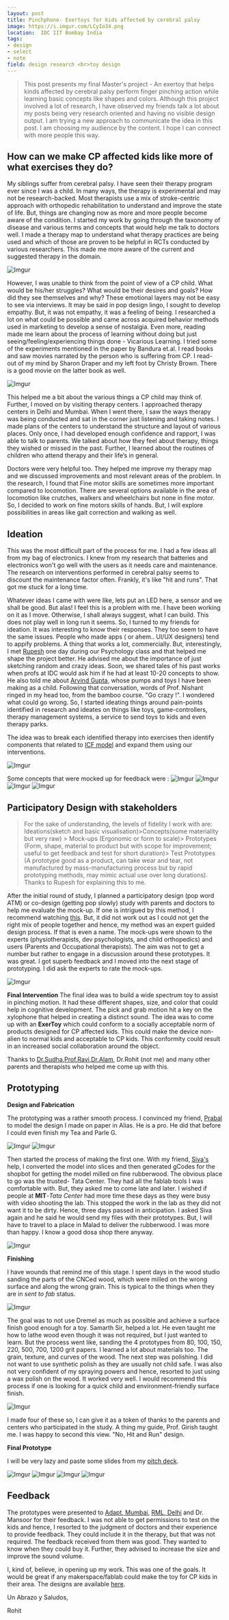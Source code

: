 ```yaml
---
layout: post
title: Pinchphone- Exertoys for kids affected by cerebral palsy
image: https://i.imgur.com/LCyIo34.png
location:  IDC IIT Bombay India
tags:
- design
- select
- note
field: design research <br>toy design
---
```


> This post presents my final Master's project - An exertoy that helps kinds affected by cerebral palsy perform finger pinching action while learning basic concepts like shapes and colors. Although this project involved a lot of research, I have observed my friends talk a lot about my posts being very research oriented and having no visible design output. I am trying a new approach to communicate the idea in this post. I am choosing my audience by the content. I hope I can connect with more people this way. 

How can we make CP affected kids like more of what exercises they do?
---

My siblings suffer from cerebral palsy. I have seen their therapy program ever since I was a child. In many ways, the therapy is experimental and may not be research-backed. Most therapists use a mix of stroke-centric approach with orthopedic rehabilitation to understand and improve the state of life. But, things are changing now as more and more people become aware of the condition. I started my work by going through the taxonomy of disease and various terms and concepts that would help me talk to doctors well. I made a therapy map to understand what therapy practices are being used and which of those are proven to be helpful in RCTs conducted by various researchers. This made me more aware of the current and suggested therapy in the domain.

![Imgur](https://i.imgur.com/zAhObYR.png)

However, I was unable to think from the point of view of a CP child. What would be his/her struggles? What would be their desires and goals? How did they see themselves and why? These emotional layers may not be easy to see via interviews. It may be said in pop design lingo, I sought to develop empathy. But, it was not empathy, it was a feeling of being. I researched a lot on what could be possible and came across acquired behavior methods used in marketing to develop a sense of nostalgia. Even more, reading made me learn about the process of learning without doing but just seeing/feeling/experiencing things done - Vicarious Learning. I tried some of the experiments mentioned in the paper by Bandura et.al. I read books and saw movies narrated by the person who is suffering from CP. I read- out of my mind by Sharon Draper and my left foot by Christy Brown. There is a good movie on the latter book as well. 

![Imgur](https://i.imgur.com/SjPD24k.png)

This helped me a bit about the various things a CP child may think of. Further, I moved on by visiting therapy centers. I approached therapy centers in Delhi and Mumbai. When I went there, I saw the ways therapy was being conducted and sat in the corner just listening and taking notes. I made plans of the centers to understand the structure and layout of various places. Only once, I had developed enough confidence and rapport, I was able to talk to parents. We talked about how they feel about therapy, things they wished or missed in the past. Further, I learned about the routines of children who attend therapy and their life’s in general. 

Doctors were very helpful too. They helped me improve my therapy map and we discussed improvements and most relevant areas of the problem. In the research, I found that Fine motor skills are sometimes more important compared to locomotion. There are several options available in the area of locomotion like crutches, walkers and wheelchairs but none in fine motor. So, I decided to work on fine motors skills of hands. But, I will explore possibilities in areas like gait correction and walking as well. 

Ideation
--

This was the most difficult part of the process for me. I had a few ideas all from my bag of electronics. I knew from my research that batteries and electronics won't go well with the users as it needs care and maintenance. The research on interventions performed in cerebral palsy seems to discount the maintenance factor often. Frankly, it's like "hit and runs". That got me stuck for a long time. 

Whatever ideas I came with were like, lets put an LED here, a sensor and we shall be good. But alas! I feel this is a problem with me. I have been working on it as I move. Otherwise, I shall always suggest, what I can build. This does not play well in long run it seems. So, I turned to my friends for ideation. It was interesting to know their responses. They too seem to have the same issues. People who made apps ( or ahem.. UI/UX designers) tend to appify problems. A thing that works a lot, commercially. But, interestingly, I met [Rupesh](https://www.facebook.com/rupeshnath.u) one day during our Psychology class and that helped me shape the project better. He advised me about the importance of just sketching random and crazy ideas. Soon, we shared tales of his past works when profs at IDC would ask him if he had at least 10-20 concepts to show. He also told me about [Arvind Gupta](http://arvindguptatoys.com/), whose pumps and toys I have been making as a child. Following that conversation, words of Prof. Nishant ringed in my head too, from the bamboo course. "Go crazy !". I wondered what could go wrong. So, I started ideating things around pain-points identified in research and ideates on things like toys, game-controllers, therapy management systems, a service to send toys to kids and even therapy parks. 

The idea was to break each identified therapy into exercises then identify components that related to [ICF model](https://www.who.int/classifications/icf/en/) and expand them using our interventions. 

![Imgur](https://i.imgur.com/53r5c3q.png)

Some concepts that were mocked up for feedback were :
![Imgur](https://i.imgur.com/qEelG5z.png) 
![Imgur](https://i.imgur.com/jyThew0.png)
![Imgur](https://i.imgur.com/Mx7KKMJ.png)
![Imgur](https://i.imgur.com/qJuySbw.png)


Participatory Design with stakeholders
--

> For the sake of understanding, the levels of fidelity I work with are:
Ideations(sketch and basic visualisation)>Concepts(some materiality but very raw) > Mock-ups (Ergonomic or form to scale)> Prototypes (Form, shape, material to product but with scope for improvement; useful to get feedback and test for short duration)> Test Prototypes (A prototype good as a product, can take wear and tear, not manufactured by mass-manufacturing process but by rapid prototyping methods, may mimic actual use over long durations).
Thanks to Rupesh for explaining this to me. 

After the initial round of study, I planned a participatory design (pop word ATM) or co-design (getting pop slowly) study with parents and doctors to help me evaluate the mock-up. If one is intrigued by this method, I recommend watching [this](https://www.youtube.com/watch?v=oetj1RpSJrI). But, it did not work out as I could not get the right mix of people together and hence, my method was an expert guided design process. If that is even a name. The mock-ups were shown to the experts (physiotherapists, dev psychologists, and child orthopedics) and users (Parents and Occupational therapists). The aim was not to get a number but rather to engage in a discussion around these prototypes. It was great. I got superb feedback and I moved into the next stage of prototyping. I did ask the experts to rate the mock-ups. 

![Imgur](https://i.imgur.com/VgEMzUX.png)

**Final Intervention**
The final idea was to build a wide spectrum toy to assist in pinching motion. It had these different shapes, size, and color that could help in cognitive development. The pick and grab motion hit a key on the xylophone that helped in creating a distinct sound. The idea was to come up with an **ExerToy** which could conform to a socially acceptable norm of products designed for CP affected kids. This could make the device non-alien to normal kids and acceptable to CP kids. This conformity could result in an increased social collaboration around the object. 

Thanks to [Dr.Sudha](https://www.facebook.com/sudha.srinivasan.566),[Prof.Ravi](http://www.idc.iitb.ac.in/ravi/),[Dr.Alam](http://www.icddelhi.org/contactus.html), Dr.Rohit (not me) and many other parents and therapists who helped me come up with this.


Prototyping
--

**Design and Fabrication**

The prototyping was a rather smooth process. I convinced my friend, [Prabal](https://www.behance.net/prabalnamdeo) to model the design I made on paper in Alias. He is a pro. He did that before I could even finish my Tea and Parle G. 

![Imgur](https://i.imgur.com/AfqqgsM.png)
![Imgur](https://i.imgur.com/Q0Ee7UT.png)

Then started the process of making the first one. With my friend, [Siva's](https://www.behance.net/siva493) help, I converted the model into slices and then generated gCodes for the shopbot for getting the model milled on fine rubberwood. The obvious place to go was the trusted- Tata Center. They had all the fablab tools I was comfortable with. But, they asked me to come late and later. I wished if people at **MIT**-*Tata Center* had more time these days as they were busy with video shooting the lab. This stopped the work in the lab as they did not want it to be dirty. Hence, three days passed in anticipation. I asked Siva again and he said he would send my files with their prototypes. But, I will have to travel to a place in Malad to deliver the rubberwood. I was more than happy. I know a good dosa shop there anyway. 

![Imgur](https://i.imgur.com/W4ipYTu.jpg?1)


**Finishing**

I have wounds that remind me of this stage. I spent days in the wood studio sanding the parts of the CNCed wood, which were milled on the wrong surface and along the wrong grain. This is typical to the things when they are in *sent to fab* status.  

![Imgur](https://i.imgur.com/QAbrN0y.png)

The goal was to not use Dremel as much as possible and achieve a surface finish good enough for a toy. Samarth Sir, helped a lot. He even taught me how to lathe wood even though it was not required, but I just wanted to learn. But the process went like, sanding the 4 prototypes from 80, 100, 150, 220, 500, 700, 1200 grit papers. I learned a lot about materials too. The grain, texture, and curves of the wood. The next step was polishing. I did not want to use synthetic polish as they are usually not child safe. I was also not very confident of my spraying powers and hence, resorted to just using a wax polish on the wood. It worked very well. I would recommend this process if one is looking for a quick child and environment-friendly surface finish.

![Imgur](https://i.imgur.com/4Oj5JXL.jpg)

I made four of these so, I can give it as a token of thanks to the parents and centers who participated in the study. A thing my guide, Prof. Girish taught me. I was happy to second this view. "No, Hit and Run" design. 

**Final Prototype**

I will be very lazy and paste some slides from my [pitch deck](https://drive.google.com/file/d/0B-2TEMdgVwl4azA3S3NoS3VmaUFnYnNYckpTdENHcjdKSGtZ/view?usp=sharing). 

![Imgur](https://i.imgur.com/BkUdZl8.jpg)
![Imgur](https://i.imgur.com/qIiXlkV.jpg)
![Imgur](https://i.imgur.com/YvyS9gz.jpg)
![Imgur](https://i.imgur.com/0PiyZh0.jpg)


Feedback
--

The prototypes were presented to [Adapt, Mumbai](http://www.adaptssi.org/home.html), [RML, Delhi](https://rmlh.nic.in/) and Dr. Mansoor for their feedback. I was not able to get permissions to test on the kids and hence, I resorted to the judgment of doctors and their experience to provide feedback. They could include it in the therapy, but that was not required. The feedback received from them was good. They wanted to know when they could buy it. Further, they advised to increase the size and improve the sound volume. 

I, kind of, believe, in opening up my work. This was one of the goals. It would be great if any makerspace/fablab could make the toy for CP kids in their area. The designs are available [here](https://github.com/IndianTinker/pinchphone). 


Un Abrazo y Saludos,

Rohit


      
